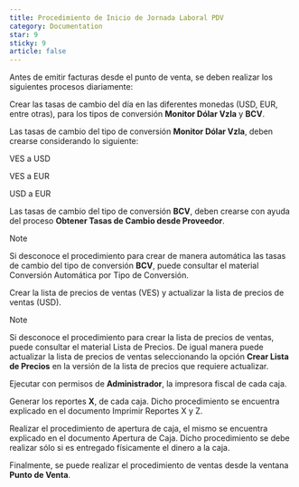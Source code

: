 ```yaml
---
title: Procedimiento de Inicio de Jornada Laboral PDV
category: Documentation
star: 9
sticky: 9
article: false
---
```


Antes de emitir facturas desde el punto de venta, se deben realizar los siguientes procesos diariamente:

Crear las tasas de cambio del día en las diferentes monedas (USD, EUR, entre otras), para los tipos de conversión **Monitor Dólar Vzla** y **BCV**.

Las tasas de cambio del tipo de conversión **Monitor Dólar Vzla**, deben crearse considerando lo siguiente:

VES a USD

VES a EUR

USD a EUR

Las tasas de cambio del tipo de conversión **BCV**, deben crearse con ayuda del proceso **Obtener Tasas de Cambio desde Proveedor**.

Note

Si desconoce el procedimiento para crear de manera automática las tasas de cambio del tipo de conversión **BCV**, puede consultar el material Conversión Automática por Tipo de Conversión.

Crear la lista de precios de ventas (VES) y actualizar la lista de precios de ventas (USD).

Note

Si desconoce el procedimiento para crear la lista de precios de ventas, puede consultar el material Lista de Precios. De igual manera puede actualizar la lista de precios de ventas seleccionando la opción **Crear Lista de Precios** en la versión de la lista de precios que requiere actualizar.

Ejecutar con permisos de **Administrador**, la impresora fiscal de cada caja.

Generar los reportes **X**, de cada caja. Dicho procedimiento se encuentra explicado en el documento Imprimir Reportes X y Z.

Realizar el procedimiento de apertura de caja, el mismo se encuentra explicado en el documento Apertura de Caja. Dicho procedimiento se debe realizar sólo si es entregado físicamente el dinero a la caja.

Finalmente, se puede realizar el procedimiento de ventas desde la ventana **Punto de Venta**.